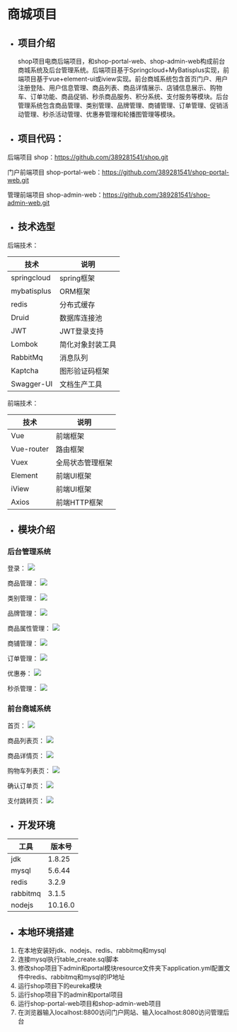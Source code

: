 # **商城项目**

- ## 项目介绍

  shop项目电商后端项目，和shop-portal-web、shop-admin-web构成前台商城系统及后台管理系统。后端项目基于Springcloud+MyBatisplus实现，前端项目基于vue+element-ui或iview实现。前台商城系统包含首页门户、用户注册登陆、用户信息管理、商品列表、商品详情展示、店铺信息展示、购物车、订单功能、商品促销、秒杀商品服务、积分系统、支付服务等模块。后台管理系统包含商品管理、类别管理、品牌管理、商铺管理、订单管理、促销活动管理、秒杀活动管理、优惠券管理和轮播图管理等模块。

  

- ## 项目代码：

后端项目  shop：https://github.com/389281541/shop.git

门户前端项目  shop-portal-web：https://github.com/389281541/shop-portal-web.git

管理前端项目 shop-admin-web：https://github.com/389281541/shop-admin-web.git



- ## 技术选型

后端技术：

| 技术        | 说明             |
| ----------- | ---------------- |
| springcloud | spring框架       |
| mybatisplus | ORM框架          |
| redis       | 分布式缓存       |
| Druid       | 数据库连接池     |
| JWT         | JWT登录支持      |
| Lombok      | 简化对象封装工具 |
| RabbitMq    | 消息队列         |
| Kaptcha     | 图形验证码框架   |
| Swagger-UI  | 文档生产工具     |

前端技术：

| 技术       | 说明             |
| ---------- | ---------------- |
| Vue        | 前端框架         |
| Vue-router | 路由框架         |
| Vuex       | 全局状态管理框架 |
| Element    | 前端UI框架       |
| iView      | 前端UI框架       |
| Axios      | 前端HTTP框架     |



- ## 模块介绍

### 后台管理系统

登录：
![](https://image.songshupinpin.com/a22daff982e7427c82812729a8d0e6cf)

商品管理：
![](https://image.songshupinpin.com/844d037620454367ae7c4e127d4a7899)

类别管理：
![](https://image.songshupinpin.com/43e503e8932340bf9eb7bfa83859c85a)

品牌管理：
![](https://image.songshupinpin.com/74354af7c63b4c2eb7ac93d3deb6c6c6)

商品属性管理：
![](https://image.songshupinpin.com/77ebf245be444f6aa2c9595226755652)

商铺管理：
![](https://image.songshupinpin.com/0d5bdcd9187d4d2fb8a3d7bd8b175c67)

订单管理：
![](https://image.songshupinpin.com/e35e14395e4c40cf908d3d9619576b34)

优惠券：
![](https://image.songshupinpin.com/4afc7e61841e4aed8c7ee33f64b5efd6)

秒杀管理：
![](https://image.songshupinpin.com/1de9486b050944f2933f93910917ceec)



### 前台商城系统

首页：
![](https://image.songshupinpin.com/f48cbf1f81f342ffa3b9a9f6f57759f7)

商品列表页：
![](https://image.songshupinpin.com/62ab8b5e931f486f92777d4cd46931dc)

商品详情页：
![](https://image.songshupinpin.com/865946109c9240d88b331cde6da9a69d)

购物车列表页：
![](https://image.songshupinpin.com/d0db4cc25bdd42b885ec12e27c81c3d6)

确认订单页：
![](https://image.songshupinpin.com/8d65dd6cba87450ca60e446de94f3aef)

支付跳转页：
![](https://image.songshupinpin.com/c38dcd3a395448658f9c9cbf2fae4597)



- ## 开发环境

| 工具     | 版本号  |
| -------- | ------- |
| jdk      | 1.8.25  |
| mysql    | 5.6.44  |
| redis    | 3.2.9   |
| rabbitmq | 3.1.5   |
| nodejs   | 10.16.0 |





- ## 本地环境搭建

1. 在本地安装好jdk、nodejs、redis、rabbitmq和mysql
2. 连接mysql执行table_create.sql脚本
3. 修改shop项目下admin和portal模块resource文件夹下application.yml配置文件中redis、rabbitmq和mysql的IP地址
4. 运行shop项目下的eureka模块
5. 运行shop项目下的admin和portal项目
6. 运行shop-portal-web项目和shop-admin-web项目
7. 在浏览器输入localhost:8800访问门户网站、输入localhost:8080访问管理后台